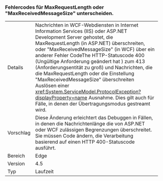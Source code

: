 ### <a name="error-codes-for-maxrequestlength-or-maxreceivedmessagesize-are-different"></a>Fehlercodes für MaxRequestLength oder "MaxReceivedMessageSize" unterscheiden.

|   |   |
|---|---|
|Details|Nachrichten in WCF-Webdiensten in Internet Information Services (IIS) oder ASP.NET Development Server gehostet, die MaxRequestLength (in ASP.NET) überschreiten, oder "MaxReceivedMessageSize" (in WCF) über ein anderer Fehler CodeThe HTTP-Statuscode 400 (Ungültige Anforderung geändert hat ) zum 413 (Anforderungsentität zu groß) und Nachrichten, die die MaxRequestLength oder die Einstellung "MaxReceivedMessageSize" überschreiten Auslösen einer <xref:System.ServiceModel.ProtocolException?displayProperty=name> Ausnahme. Dies gilt auch für Fälle, in denen der Übertragungsmodus gestreamt wird.|
|Vorschlag|Diese Änderung erleichtert das Debuggen in Fällen, in denen die Nachrichtenlänge die von ASP.NET oder WCF zulässigen Begrenzungen überschreitet. Sie müssen Code ändern, die Verarbeitung basierend auf einen HTTP 400-Statuscode ausführt.|
|Bereich|Edge|
|Version|4.5|
|Typ|Laufzeit|

